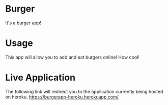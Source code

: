 # Burger
It's a burger app!

# Usage
This app will allow you to add and eat burgers online! How cool!

# Live Application
The following link will redirect you to the application currently being hosted on heroku. https://burgerapp-heroku.herokuapp.com/
